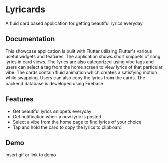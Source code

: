 
# Lyricards

A fluid card based application for getting beautiful lyrics everyday


## Documentation


This showcase application is built with Flutter utilizing Flutter's various useful widgets and features. The application shows short snippets of song lyrics in card views. The lyrics are also categorized using vibe tags and users can select a tag from the home screen to view lyrics of that particular vibe. 
The cards contain fluid animation which creates a satisfying motion while swapping. Users can also copy the lyrics from the cards. The backend database is developed using Firebase.

## Features

- Get beautiful lyrics snippets everyday
- Get notification when a new lyric is posted
- Select a vibe from the home page to find lyrics of your choice
- Tap and hold the card to copy the lyrics to clipboard



## Demo

Insert gif or link to demo


